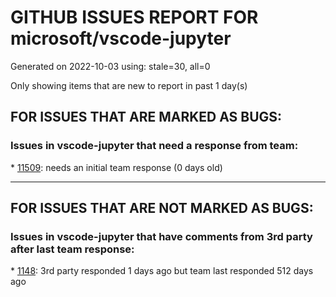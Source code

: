 
# GITHUB ISSUES REPORT FOR microsoft/vscode-jupyter


Generated on 2022-10-03 using: stale=30, all=0


Only showing items that are new to report in past 1 day(s)


## FOR ISSUES THAT ARE MARKED AS BUGS:


### Issues in vscode-jupyter that need a response from team:


\* [11509](https://github.com/microsoft/vscode-jupyter/issues/11509 "File <string>:5, in shape(name)"): needs an initial team response (0 days old)

---

## FOR ISSUES THAT ARE NOT MARKED AS BUGS:


### Issues in vscode-jupyter that have comments from 3rd party after last team response:


\* [1148](https://github.com/microsoft/vscode-jupyter/issues/1148 "Spyder-Like variable explorer"): 3rd party responded 1 days ago but team last responded 512 days ago
